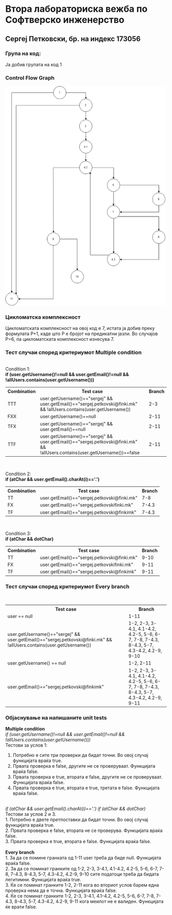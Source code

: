 # Втора лабораториска вежба по Софтверско инженерство
## Сергеј Петковски, бр. на индекс 173056
### Група на код:
Ја добив групата на код 1

### Control Flow Graph
<img src="CFG.png" width="500">

### Цикломатска комплексност
Цикломатската комплексност на овој код е 7, истата ја добив преку формулата P+1, каде што P е бројот на предикатни јазли. Во случајoв P=6, па цикломатската комплексност изнесува 7.
### Тест случаи според критериумот Multiple condition
<br>
Condition 1: 
<br>
<b>if (user.getUsername()!=null && user.getEmail()!=null && !allUsers.contains(user.getUsername()))</b>
<table>
  <tr>
  <th>Combination</th>
    <th>Test case</th>
    <th>Branch</th>
  </tr>
  <tr>
    <td>TTT</td> <td>user.getUsername()=="sergej" && user.getEmail()=="sergej.petkovski@finki.mk" && !allUsers.contains(user.getUsername())</td> <td>2-3</td>
  </tr>
  <tr>
    <td>FXX</td> <td>user.getUsername()==null</td> <td>2-11</td>
  </tr>
  <tr>
    <td>TFX</td> <td>user.getUsername()=="sergej" && user.getEmail()==null</td> <td>2-11</td>
  </tr>
  <tr>
    <td>TTF</td> <td>user.getUsername()=="sergej" && user.getEmail()=="sergej.petkovski@finki.mk" && !allUsers.contains(user.getUsername())==false</td> <td>2-11</td>
  </tr>
</table>
<br>

Condition 2: 
<br>
<b>if (atChar && user.getEmail().charAt(i)=='.')</b>
<table>
  <tr>
  <th>Combination</th>
    <th>Test case</th>
    <th>Branch</th>
  </tr>
  <tr>
    <td>TT</td> <td>user.getEmail()=="sergej.petkovski@finki.mk"</td> <td>7-8</td>
  </tr>
  <tr>
    <td>FX</td> <td>user.getEmail()=="sergej.petkovskifinki.mk"</td> <td>7-4.3</td>
  </tr>
  <tr>
    <td>TF</td> <td>user.getEmail()=="sergej.petkovski@finkimk"</td> <td>7-4.3</td>
  </tr>
</table>
<br>

Condition 3: 
<br>
<b>if (atChar && dotChar)</b>
<table>
  <tr>
  <th>Combination</th>
    <th>Test case</th>
    <th>Branch</th>
  </tr>
  <tr>
    <td>TT</td> <td>user.getEmail()=="sergej.petkovski@finki.mk"</td> <td>9-10</td>
  </tr>
  <tr>
    <td>FX</td> <td>user.getEmail()=="sergej.petkovskifinki.mk"</td> <td>9-11</td>
  </tr>
  <tr>
    <td>TF</td> <td>user.getEmail()=="sergej.petkovski@finkimk"</td> <td>9-11</td>
  </tr>
</table>

### Тест случаи според критериумот Every branch
<br>
<table>
  <tr>
    <th>Test case</th>
    <th>Branch</th>
  </tr>
  <tr>
    <td>user == null</td> <td>1-11</td> 
  </tr>
  <tr>
    <td>user.getUsername()=="sergej" && user.getEmail()=="sergej.petkovski@finki.mk" && !allUsers.contains(user.getUsername()) </td> <td>1-2, 2-3, 3-4.1, 4.1-4.2, 4.2-5, 5-6, 6-7, 7-8, 7-4.3, 8-4.3, 5-7, 4.3-4.2, 4.2-9, 9-10</td> 
  </tr>
  <tr>
    <td>user.getUsername() == null</td> <td>1-2, 2-11</td>
  </tr>
  <tr>
    <td>user.getEmail()=="sergej.petkovski@finkimk"</td> <td>1-2, 2-3, 3-4.1, 4.1-4.2, 4.2-5, 5-6, 6-7, 7-8, 7-4.3, 8-4.3, 5-7, 4.3-4.2, 4.2-9, 9-11</td>
  </tr>
</table>




### Објаснување на напишаните unit tests




<b>Multiple condition</b>
<br>
<i>if (user.getUsername()!=null && user.getEmail()!=null && !allUsers.contains(user.getUsername()))</i><br>
Тестови за услов 1:
<br>
1. Потребно е сите три проверки да бидат точни. Во овој случај функцијата враќа true. 
2. Првата проверка е false, другите не се проверуваат. Функцијата враќа false.
3. Првата проверка е true, втората е false, другите не се проверуваат. Функцијата враќа false.
4. Првата проверка е true, втората е true, третата е false. Функцијата враќа false.

<br>
<i>if (atChar && user.getEmail().charAt(i)=='.')</i> <i>if (atChar && dotChar)</i>
<br>
Тестови за услов 2 и 3.
<br> 
1. Потребно е двете претпоставки да бидат точни. Во овој случај функцијата враќа true.<br>
2. Првата проверка е false, втората не се проверува. Функцијата враќа false.<br>
3. Првата проверка е true, втората е false. Функцијата враќа false.<br>

<br>
<b>Every branch</b>
<br>
1. За да се помине гранката од 1-11 user треба да биде null. Функцијата враќа false. <br>
2. За да се поминат гранките од 1-2, 2-3, 3-4.1, 4.1-4.2, 4.2-5, 5-6, 6-7, 7-8, 7-4.3, 8-4.3, 5-7, 4.3-4.2, 4.2-9, 9-10 сите податоци треба да бидата легитимни. Функцијата враќа true. <br>
3. Ќе се поминат гранките 1-2, 2-11 кога во вториот услов барем една проверка нема да е точна. Функцијата враќа false. <br>
4. Ќе се поминат гранките 1-2, 2-3, 3-4.1, 4.1-4.2, 4.2-5, 5-6, 6-7, 7-8, 7-4.3, 8-4.3, 5-7, 4.3-4.2, 4.2-9, 9-11 кога меилот не е валиден. Функцијата ќе врати false.
<br>

